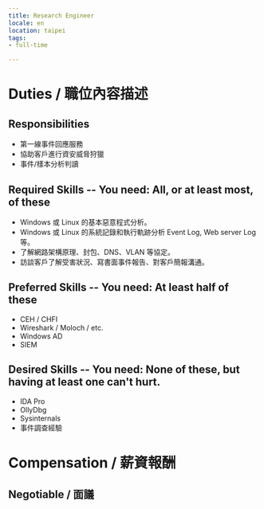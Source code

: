 ```yaml
---
title: Research Engineer
locale: en
location: taipei
tags:
- full-time

---
```

# Duties / 職位內容描述
## Responsibilities

- 第一線事件回應服務
- 協助客戶進行資安威脅狩獵
- 事件/樣本分析判讀
## Required Skills -- You need: All, or at least most, of these

- Windows 或 Linux 的基本惡意程式分析。
- Windows 或 Linux 的系統記錄和執行軌跡分析 Event Log, Web server Log 等。
- 了解網路架構原理、封包、DNS、VLAN 等協定。
- 訪談客戶了解受害狀況、寫書面事件報告、對客戶簡報溝通。
## Preferred Skills -- You need: At least half of these

- CEH / CHFI
- Wireshark / Moloch / etc.
- Windows AD
- SIEM
## Desired Skills -- You need: None of these, but having at least one can't hurt.

- IDA Pro
- OllyDbg
- Sysinternals
- 事件調查經驗

# Compensation / 薪資報酬
## Negotiable / 面議